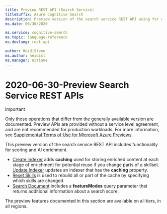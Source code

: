 ```yaml
---
title: Preview REST API (Search Service)
titleSuffix: Azure Cognitive Search
description: Preview version of the search service REST API using for creating and consuming objects.
ms.date: 06/30/2020

ms.service: cognitive-search
ms.topic: language-reference
ms.devlang: rest-api

author: HeidiSteen
ms.author: heidist
ms.manager: nitinme
---
```


# 2020-06-30-Preview Search Service REST APIs

> [!Important]
> Only those operations that differ from the generally available version are documented. Preview APIs are provided without a service level agreement, and are not recommended for production workloads. For more information, see [Supplemental Terms of Use for Microsoft Azure Previews](https://azure.microsoft.com/support/legal/preview-supplemental-terms/). 

This preview version of the search service REST API includes functionality for scoring and AI enrichment.

+ [Create Indexer](preview-api/create-indexer.md) adds **caching** used for storing enriched content at each stage of enrichment for potential reuse if you change parts of a skillset. [Update Indexer](preview-api/update-indexer.md) updates an indexer that has the **caching** property.
+ [Reset Skills](preview-api/reset-skills.md) is used to rebuild all or part of the cache by specifying which skills are changed.
+ [Search Document](preview-api/search-documents.md) includes a **featureModes** query parameter that returns additional information about a search score.

The preview features documented in this section are available on all tiers, in all regions.
